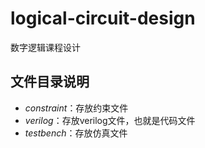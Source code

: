 # logical-circuit-design

数字逻辑课程设计

## 文件目录说明
- *constraint*：存放约束文件
- *verilog*：存放verilog文件，也就是代码文件
- *testbench*：存放仿真文件
